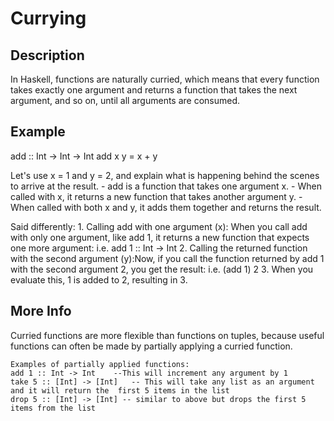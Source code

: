 # Currying

## Description
In Haskell, functions are naturally curried, which means that every function takes exactly one argument and returns a function that takes the next argument, and so on, until all arguments are consumed.

## Example
add :: Int -> Int -> Int
add x y = x + y

Let's use x = 1 and y = 2, and explain what is happening behind the scenes to arrive at the result.
    - add is a function that takes one argument x.
    - When called with x, it returns a new function that takes another argument y.
    - When called with both x and y, it adds them together and returns the result.

Said differently:
    1. Calling add with one argument (x): When you call add with only one argument, like 
       add 1, it returns a new function that expects one more argument:
            i.e. add 1 :: Int -> Int
    2. Calling the returned function with the second argument (y):Now, if you call the 
       function returned by add 1 with the second argument 2, you get the result:
            i.e.  (add 1) 2
    3. When you evaluate this, 1 is added to 2, resulting in 3.

## More Info
Curried functions are more flexible than functions on tuples, because useful functions can often
be made by partially applying a curried function.

    Examples of partially applied functions:
    add 1 :: Int -> Int    --This will increment any argument by 1
    take 5 :: [Int] -> [Int]   -- This will take any list as an argument and it will return the  first 5 items in the list
    drop 5 :: [Int] -> [Int] -- similar to above but drops the first 5 items from the list

